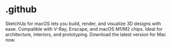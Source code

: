 # .github
SketchUp for macOS lets you build, render, and visualize 3D designs with ease. Compatible with V-Ray, Enscape, and macOS M1/M2 chips. Ideal for architecture, interiors, and prototyping. Download the latest version for Mac now.
